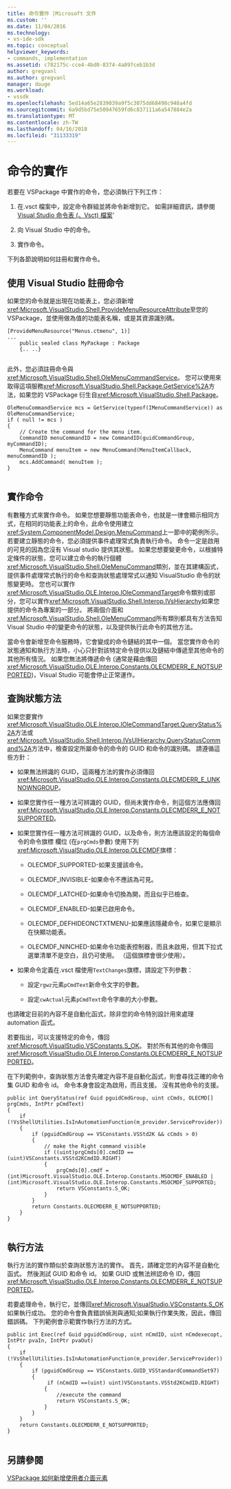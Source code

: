 ```yaml
---
title: 命令實作 |Microsoft 文件
ms.custom: ''
ms.date: 11/04/2016
ms.technology:
- vs-ide-sdk
ms.topic: conceptual
helpviewer_keywords:
- commands, implementation
ms.assetid: c782175c-cce4-4bd0-8374-4a897ceb1b3d
author: gregvanl
ms.author: gregvanl
manager: douge
ms.workload:
- vssdk
ms.openlocfilehash: 5ed14a65e2839039a9f5c3075dd68498c948a4fd
ms.sourcegitcommit: 6a9d5bd75e50947659fd6c837111a6a547884e2a
ms.translationtype: MT
ms.contentlocale: zh-TW
ms.lasthandoff: 04/16/2018
ms.locfileid: "31133319"
---
```

# <a name="command-implementation"></a>命令的實作
若要在 VSPackage 中實作的命令，您必須執行下列工作：  
  
1.  在.vsct 檔案中，設定命令群組並將命令新增到它。 如需詳細資訊，請參閱[Visual Studio 命令表 (。Vsct) 檔案](../../extensibility/internals/visual-studio-command-table-dot-vsct-files.md)'  
  
2.  向 Visual Studio 中的命令。  
  
3.  實作命令。  
  
 下列各節說明如何註冊和實作命令。  
  
## <a name="registering-commands-with-visual-studio"></a>使用 Visual Studio 註冊命令  
 如果您的命令就是出現在功能表上，您必須新增<xref:Microsoft.VisualStudio.Shell.ProvideMenuResourceAttribute>至您的 VSPackage，並使用做為值的功能表名稱，或是其資源識別碼。  
  
```  
[ProvideMenuResource("Menus.ctmenu", 1)]  
...  
    public sealed class MyPackage : Package  
    {.. ..}  
  
```  
  
 此外，您必須註冊命令與<xref:Microsoft.VisualStudio.Shell.OleMenuCommandService>。 您可以使用來取得這項服務<xref:Microsoft.VisualStudio.Shell.Package.GetService%2A>方法，如果您的 VSPackage 衍生自<xref:Microsoft.VisualStudio.Shell.Package>。  
  
```  
OleMenuCommandService mcs = GetService(typeof(IMenuCommandService)) as OleMenuCommandService;  
if ( null != mcs )  
{  
    // Create the command for the menu item.  
    CommandID menuCommandID = new CommandID(guidCommandGroup, myCommandID);  
    MenuCommand menuItem = new MenuCommand(MenuItemCallback, menuCommandID );  
    mcs.AddCommand( menuItem );  
}  
  
```  
  
## <a name="implementing-commands"></a>實作命令  
 有數種方式來實作命令。 如果您想要靜態功能表命令，也就是一律會顯示相同方式，在相同的功能表上的命令，此命令使用建立<xref:System.ComponentModel.Design.MenuCommand>上一節中的範例所示。 若要建立靜態的命令，您必須提供事件處理常式負責執行命令。 命令一定是啟用的可見的因為您沒有 Visual studio 提供其狀態。 如果您想要變更命令，以根據特定條件的狀態，您可以建立命令的執行個體<xref:Microsoft.VisualStudio.Shell.OleMenuCommand>類別，並在其建構函式，提供事件處理常式執行的命令和查詢狀態處理常式以通知 VisualStudio 命令的狀態變更時。 您也可以實作<xref:Microsoft.VisualStudio.OLE.Interop.IOleCommandTarget>命令類別或部分，您可以實作<xref:Microsoft.VisualStudio.Shell.Interop.IVsHierarchy>如果您提供的命令為專案的一部分。 將兩個介面和<xref:Microsoft.VisualStudio.Shell.OleMenuCommand>所有類別都具有方法告知 Visual Studio 中的變更命令的狀態，以及提供執行此命令的其他方法。  
  
 當命令會新增至命令服務時，它會變成的命令鏈結的其中一個。 當您實作命令的狀態通知和執行方法時，小心只針對該特定命令提供以及鏈結中傳遞至其他命令的其他所有情況。 如果您無法將傳遞命令 (通常是藉由傳回<xref:Microsoft.VisualStudio.OLE.Interop.Constants.OLECMDERR_E_NOTSUPPORTED>)，Visual Studio 可能會停止正常運作。  
  
## <a name="query-status-methods"></a>查詢狀態方法  
 如果您要實作 <xref:Microsoft.VisualStudio.OLE.Interop.IOleCommandTarget.QueryStatus%2A>方法或<xref:Microsoft.VisualStudio.Shell.Interop.IVsUIHierarchy.QueryStatusCommand%2A>方法中，檢查設定所屬命令的命令的 GUID 和命令的識別碼。 請遵循這些方針：  
  
-   如果無法辨識的 GUID，這兩種方法的實作必須傳回<xref:Microsoft.VisualStudio.OLE.Interop.Constants.OLECMDERR_E_UNKNOWNGROUP>。  
  
-   如果您實作任一種方法可辨識的 GUID，但尚未實作命令，則這個方法應傳回<xref:Microsoft.VisualStudio.OLE.Interop.Constants.OLECMDERR_E_NOTSUPPORTED>。  
  
-   如果您實作任一種方法可辨識的 GUID，以及命令，則方法應該設定的每個命令的命令旗標 欄位 (在`prgCmds`參數) 使用下列<xref:Microsoft.VisualStudio.OLE.Interop.OLECMDF>旗標：  
  
    -   OLECMDF_SUPPORTED-如果支援該命令。  
  
    -   OLECMDF_INVISIBLE-如果命令不應該為可見。  
  
    -   OLECMDF_LATCHED-如果命令切換為開，而且似乎已檢查。  
  
    -   OLECMDF_ENABLED-如果已啟用命令。  
  
    -   OLECMDF_DEFHIDEONCTXTMENU-如果應該隱藏命令，如果它是顯示在快顯功能表。  
  
    -   OLECMDF_NINCHED-如果命令功能表控制器，而且未啟用，但其下拉式選單清單不是空白，且仍可使用。 （這個旗標會很少使用）。  
  
-   如果命令定義在.vsct 檔使用`TextChanges`旗標，請設定下列參數：  
  
    -   設定`rgwz`元素`pCmdText`新命令文字的參數。  
  
    -   設定`cwActual`元素`pCmdText`命令字串的大小參數。  
  
 也請確定目前的內容不是自動化函式，除非您的命令特別設計用來處理 automation 函式。  
  
 若要指出，可以支援特定的命令，傳回<xref:Microsoft.VisualStudio.VSConstants.S_OK>。 對於所有其他的命令傳回<xref:Microsoft.VisualStudio.OLE.Interop.Constants.OLECMDERR_E_NOTSUPPORTED>。  
  
 在下列範例中，查詢狀態方法會先確定內容不是自動化函式，則會尋找正確的命令集 GUID 和命令 id。 命令本身會設定為啟用，而且支援。 沒有其他命令的支援。  
  
```  
public int QueryStatus(ref Guid pguidCmdGroup, uint cCmds, OLECMD[] prgCmds, IntPtr pCmdText)  
{  
    if (!VsShellUtilities.IsInAutomationFunction(m_provider.ServiceProvider))  
    {  
        if (pguidCmdGroup == VSConstants.VSStd2K && cCmds > 0)  
        {  
            // make the Right command visible   
            if ((uint)prgCmds[0].cmdID == (uint)VSConstants.VSStd2KCmdID.RIGHT)  
            {  
                prgCmds[0].cmdf = (int)Microsoft.VisualStudio.OLE.Interop.Constants.MSOCMDF_ENABLED | (int)Microsoft.VisualStudio.OLE.Interop.Constants.MSOCMDF_SUPPORTED;  
                return VSConstants.S_OK;  
            }  
        }  
        return Constants.OLECMDERR_E_NOTSUPPORTED;  
    }  
}  
  
```  
  
## <a name="execution-methods"></a>執行方法  
 執行方法的實作類似於查詢狀態方法的實作。 首先，請確定您的內容不是自動化函式。 然後測試 GUID 和命令 id。 如果 GUID 或無法辨認命令 ID，傳回<xref:Microsoft.VisualStudio.OLE.Interop.Constants.OLECMDERR_E_NOTSUPPORTED>。  
  
 若要處理命令，執行它，並傳回<xref:Microsoft.VisualStudio.VSConstants.S_OK>如果執行成功。 您的命令會負責錯誤偵測與通知;如果執行作業失敗，因此，傳回錯誤碼。 下列範例會示範實作執行方法的方式。  
  
```  
public int Exec(ref Guid pguidCmdGroup, uint nCmdID, uint nCmdexecopt, IntPtr pvaIn, IntPtr pvaOut)  
{  
    if (!VsShellUtilities.IsInAutomationFunction(m_provider.ServiceProvider))  
    {  
        if (pguidCmdGroup == VSConstants.GUID_VSStandardCommandSet97)  
        {  
             if (nCmdID ==(uint) uint)VSConstants.VSStd2KCmdID.RIGHT)  
            {  
                //execute the command  
                return VSConstants.S_OK;  
            }  
        }  
    }  
    return Constants.OLECMDERR_E_NOTSUPPORTED;  
}  
  
```  
  
## <a name="see-also"></a>另請參閱  
 [VSPackage 如何新增使用者介面元素](../../extensibility/internals/how-vspackages-add-user-interface-elements.md)